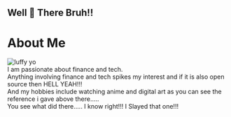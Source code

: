 ## Well 👋 There Bruh!!

# About Me
![luffy yo](https://github.com/user-attachments/assets/5903351b-3dbf-434a-b5a8-d2fc9283419a) \
I am passionate about finance and tech. \
Anything involving finance and tech spikes my interest and if it is also open source then HELL YEAH!!! \
And my hobbies include watching anime and digital art as you can see the reference i gave above there..... \
You see what did there..... I know right!!! I Slayed that one!!!


<!--
**KENWOLVERINE1/KENWOLVERINE1** is a ✨ _special_ ✨ repository because its `README.md` (this file) appears on your GitHub profile.

Here are some ideas to get you started:

- 🔭 I’m currently working on ...
- 🌱 I’m currently learning ...
- 👯 I’m looking to collaborate on ...
- 🤔 I’m looking for help with ...
- 💬 Ask me about ...
- 📫 How to reach me: ...
- 😄 Pronouns: ...
- ⚡ Fun fact: ...
-->


